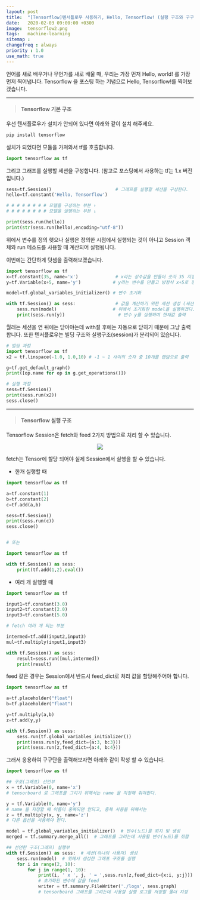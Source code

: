 ```yaml
---
layout: post
title:  "[Tensorflow]텐서플로우 사용하기, Hello, Tensorflow! (실행 구조와 구구단 출력)"
date:   2020-02-03 09:00:00 +0300
image:  tensorflow2.png
tags:   machine-learning
sitemap : 
changefreq : always
priority : 1.0
use_math: true
---
```



언어를 새로 배우거나 무언가를 새로 배울 때, 우리는 가장 먼저 Hello, world! 를 가장 먼저 찍어냅니다. Tensorflow 을 포스팅 하는 기념으로 Hello, Tensorflow!를 찍어보겠습니다. 


---------

> #### Tensorflow 기본 구조

우선 텐서플로우가 설치가 안되어 있다면 아래와 같이 설치 해주세요. 

```python
pip install tensorflow 
```

설치가 되었다면 모듈을 가져와서 tf를 호출합니다.

```python
import tensorflow as tf 
```

그리고 그래프를 실행할 세션을 구성합니다. (참고로 포스팅에서 사용하는 tf는 1.x 버전입니다.)

```python
sess=tf.Session()                        # 그래프를 실행할 세션을 구성한다. 
hello=tf.constant('Hello, Tensorflow')  

# # # # # # # # 모델을 구성하는 부분 ↑
# # # # # # # # 모델을 실행하는 부분 ↓ 

print(sess.run(hello))
print(str(sess.run(hello),encoding="utf-8"))
```

위에서 변수를 정의 햇으나 실행은 정의한 시점에서 실행되는 것이 아니고 Session 객체와 run 메소드를 사용할 때 계산되어 실행됩니다. 

이번에는 간단하게 덧셈을 출력해보겠습니다. 


```python
import tensorflow as tf 
x=tf.constant(35, name='x')              # x라는 상수값을 만들어 숫자 35 지정
y=tf.Variable(x+5, name='y')            # y라는 변수를 만들고 방정식 x+5로 정의

model=tf.global_variables_initializer() # 변수 초기화

with tf.Session() as sess:               # 값을 계산하기 위한 세션 생성 (세션 열기)
    sess.run(model)                     # 위에서 초기화한 model을 실행하겠다.
    print(sess.run(y))                    # 변수 y를 실행하며 현재값 출력
```

월래는 세션을 연 뒤에는 닫아야는데 with절 후에는 자동으로 닫히기 때문에 그냥 출력합니다. 또한 텐서플로우는 빌딩 구조와 실행구조(session)가 분리되어 있습니다. 

```python
# 빌딩 과정
import tensorflow as tf  
x2 = tf.linspace(-1.0, 1.0,10) # -1 ~ 1 사이의 숫자 중 10개를 랜덤으로 출력 

g=tf.get_default_graph()
print([op.name for op in g.get_operations()])

# 실행 과정
sess=tf.Session()
print(sess.run(x2))
sess.close()
```

-------


> #### Tensorflow 실행 구조 

Tensorflow Session은 fetch와 feed 2가지 방법으로 처리 할 수 있습니다. 

<center><img src="{{ site.baseurl }}/images/tensorflow2.png" ></center>


fetch는 Tensor에 할당 되어야 실제 Session에서 실행을 할 수 있습니다. 

* 한개 실행할 때 

```python
import tensorflow as tf

a=tf.constant(1)
b=tf.constant(2)
c=tf.add(a,b)

sess=tf.Session()
print(sess.run(c))
sess.close()


# 또는

import tensorflow as tf

with tf.Session() as sess:
    print(tf.add(1,2).eval())
```


* 여러 개 실행할 때


```python
import tensorflow as tf

input1=tf.constant(3.0)
input2=tf.constant(2.0)
input3=tf.constant(5.0)

# fetch 여러 개 되는 부분

intermed=tf.add(input2,input3)
mul=tf.multiply(input1,input3)

with tf.Session() as sess:
    result=sess.run([mul,intermed])
    print(result)
```

feed 같은 경우는 Session에서 반드시 feed_dict로 처리 값을 할당해주어야 합니다. 

```python
import tensorflow as tf

a=tf.placeholder("float")
b=tf.placeholder("float")

y=tf.multiply(a,b)
z=tf.add(y,y)

with tf.Session() as sess:
    sess.run(tf.global_variables_initializer())
    print(sess.run(y,feed_dict={a:3, b:3}))
    print(sess.run(z,feed_dict={a:4, b:4}))
```

그래서 응용하여 구구단을 출력해보자면 아래와 같이 작성 할 수 있습니다. 

```python
import tensorflow as tf

## 구조(그래프) 선언부
x = tf.Variable(0, name='x')     
# tensorboard 로 그래프를 그리기 위해서는 name 을 지정해 줘야한다.

y = tf.Variable(0, name='y')     
# name 을 지정할 때 이름이 중복되면 안되고, 중복 사용을 위해서는 
z = tf.multiply(x, y, name='z')  
# 다른 옵션을 사용해야 한다.

model = tf.global_variables_initializer()  # 변수(노드)를 위치 및 생성
merged = tf.summary.merge_all()  # 그래프를 그리는데 사용될 변수(노드)를 취합

## 선언한 구조(그래프) 실행부
with tf.Session() as sess:  # 세션(하나의 사용자) 생성
    sess.run(model)  # 위에서 생성한 그래프 구조를 실행
    for i in range(2, 10):
        for j in range(1, 10):
            print(i, ' x ', j, ' = ',sess.run(z,feed_dict={x:i, y:j}))  
            # 초기화된 변수에 값을 feed
            writer = tf.summary.FileWriter('./logs', sess.graph)
            # tensorboard 그래프를 그리는데 사용할 실행 로그를 저장할 폴더 지정
```

